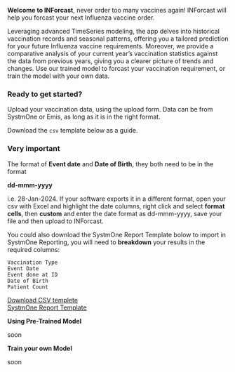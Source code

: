 **Welcome to INForcast**, never order too many vaccines again!
INForcast will help you forcast your next Influenza vaccine order.

Leveraging advanced TimeSeries modeling, the app delves into historical vaccination records and seasonal patterns, offering you a tailored prediction for your future Influenza vaccine requirements. Moreover, we provide a comparative analysis of your current year’s vaccination statistics against the data from previous years, giving you a clearer picture of trends and changes. Use our trained model to forcast your vaccination requirement, or train the model with your own data.

### Ready to get started?
Upload your vaccination data, using the upload form. Data can be from SystmOne or Emis, as long as it is in the right format. 

Download the `csv` template below as a guide. 

### Very important
The format of **Event date** and **Date of Birth**, they both need to be in the format 

**dd-mmm-yyyy** 

i.e. 28-Jan-2024. If your software exports it in a different format, open your csv with Excel and highlight the date columns, right click and select **format cells**, then **custom** and enter the date format as dd-mmm-yyyy, save your file and then upload to INForcast. 

You could also download the SystmOne Report Template bolow to import in SystmOne Reporting, you will need to **breakdown** your results in the required columns:

```
Vaccination Type
Event Date
Event done at ID
Date of Birth
Patient Count
```

[Download CSV templete](https://github.com/janduplessis883/project-inforcast/blob/master/inforcast/sampledata/csv_template.csv)<BR>[SystmOne Report Template](https://github.com/janduplessis883/project-inforcast/blob/master/images/INForcast-SystmOne-Search.rpt)

**Using Pre-Trained Model**

soon

**Train your own Model**

soon


